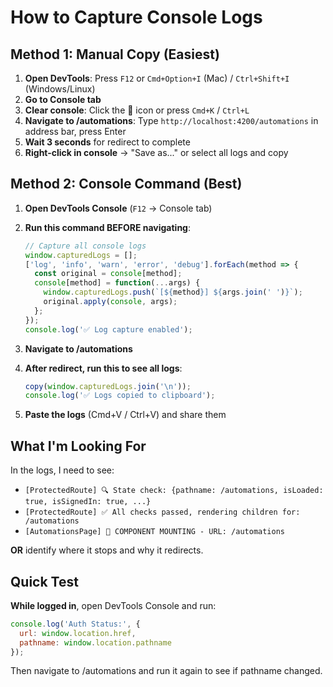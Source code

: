 # How to Capture Console Logs

## Method 1: Manual Copy (Easiest)

1. **Open DevTools**: Press `F12` or `Cmd+Option+I` (Mac) / `Ctrl+Shift+I` (Windows/Linux)
2. **Go to Console tab**
3. **Clear console**: Click the 🚫 icon or press `Cmd+K` / `Ctrl+L`
4. **Navigate to /automations**: Type `http://localhost:4200/automations` in address bar, press Enter
5. **Wait 3 seconds** for redirect to complete
6. **Right-click in console** → "Save as..." or select all logs and copy

## Method 2: Console Command (Best)

1. **Open DevTools Console** (`F12` → Console tab)
2. **Run this command BEFORE navigating**:
   ```javascript
   // Capture all console logs
   window.capturedLogs = [];
   ['log', 'info', 'warn', 'error', 'debug'].forEach(method => {
     const original = console[method];
     console[method] = function(...args) {
       window.capturedLogs.push(`[${method}] ${args.join(' ')}`);
       original.apply(console, args);
     };
   });
   console.log('✅ Log capture enabled');
   ```

3. **Navigate to /automations**
4. **After redirect, run this to see all logs**:
   ```javascript
   copy(window.capturedLogs.join('\n'));
   console.log('✅ Logs copied to clipboard');
   ```

5. **Paste the logs** (Cmd+V / Ctrl+V) and share them

## What I'm Looking For

In the logs, I need to see:
- `[ProtectedRoute] 🔍 State check: {pathname: /automations, isLoaded: true, isSignedIn: true, ...}`
- `[ProtectedRoute] ✅ All checks passed, rendering children for: /automations`
- `[AutomationsPage] 🚀 COMPONENT MOUNTING - URL: /automations`

**OR** identify where it stops and why it redirects.

## Quick Test

**While logged in**, open DevTools Console and run:
```javascript
console.log('Auth Status:', {
  url: window.location.href,
  pathname: window.location.pathname
});
```

Then navigate to /automations and run it again to see if pathname changed.
